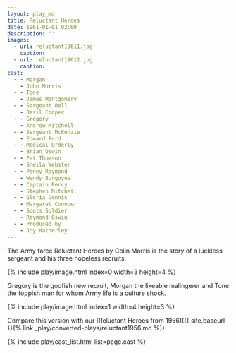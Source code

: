 ```yaml
---
layout: play_md
title: Reluctant Heroes
date: 1961-01-01 02:00
description: ''
images:
  - url: reluctant19611.jpg
    caption:
  - url: reluctant19612.jpg
    caption:
cast:
  - - Morgan
    - John Morris
  - - Tone
    - James Montgomery
  - - Sergeant Bell
    - Basil Cooper
  - - Gregory
    - Andrew Mitchell
  - - Sergeant McKenzie
    - Edward Ford
  - - Medical Orderly
    - Brian Oswin
  - - Pat Thomson
    - Sheila Webster
  - - Penny Raymond
    - Wendy Burgoyne
  - - Captain Percy
    - Stephen Mitchell
  - - Gloria Dennis
    - Margaret Coooper
  - - Scots Soldier
    - Raymond Oswin
  - - Produced by
    - Joy Hatherley
---
```


The Army farce Reluctant Heroes by Colin Morris is the story of a luckless sergeant and his three hopeless recruits:

{% include play/image.html index=0 width=3 height=4 %}

Gregory is the goofish new recruit, Morgan the likeable malingerer and Tone the foppish man for whom Army life is a culture shock.

{% include play/image.html index=1 width=4 height=3 %}

Compare this version with our [Reluctant Heroes from 1956]({{ site.baseurl }}{% link _play/converted-plays/reluctant1956.md %})

{% include play/cast_list.html list=page.cast %}
